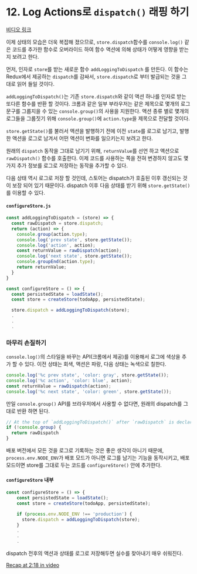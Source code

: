 # 12. Log Actions로 `dispatch()` 래핑 하기
[비디오 링크](https://egghead.io/lessons/javascript-redux-wrapping-dispatch-to-log-actions)

이제 상태의 모습은 더욱 복잡해 졌으므로, `store.dispatch`함수를 `console.log()` 같은 코드를 추가한 함수로 오버라이드 하여 함수 액션에 의해 상태가 어떻게 영향을 받는지 보려고 한다.

먼저, 인자로 `store`를 받는 새로운 함수 `addLoggingToDispatch` 를 만든다. 이 함수는 Redux에서 제공하는 `dispatch`를 감싸서, `store.dispatch`로 부터 발급되는 것을 그대로 읽어 들일 것이다.

`addLoggingToDispatch()`는 기존 `store.dispatch`와 같이 액션 하나를 인자로 받는 또다른 함수를 반환 할 것이다. 크롬과 같은 일부 부라우저는 같은 제목으로 몇개의 로그문구를 그룹지을 수 있는 `console.group()`의 사용을 지원한다. 액션 종류 별로 몇개의 로그들을 그룹짓기 위해 `console.group()`에 `action.type`을 제목으로 전달할 것이다.

`store.getState()`를 불러서 액션을 발행하기 전에 이전 `state`를 로그로 남기고, 발행한 액션을 로그로 남겨서 어떤 액션이 변화를 일으키는지 보려고 한다.

원래의 `dispatch` 동작을 그대로 남기기 위해, `returnValue`를 선언 하고 액션으로 `rawDispatch()` 함수를 호출한다. 이제 코드를 사용하는 쪽을 전혀 변경하지 않고도 몇가지 추가 정보를 로그로 저장하는 동작을 추가할 수 있다.

다음 상태 역시 로그로 저장 할 것인데, 스토어는 dispatch가 호출된 이후 갱신되는 것이 보장 되어 있기 때문이다. dispatch 이후 다음 상태를 받기 위해 `store.getState()`를 이용할 수 있다.

#### `configureStore.js`
```javascript
const addLoggingToDispatch = (store) => {
  const rawDispatch = store.dispatch;
  return (action) => {
    console.group(action.type);
    console.log('prev state', store.getState());
    console.log('action', action);
    const returnValue = rawDispatch(action);
    console.log('next state', store.getState());
    console.groupEnd(action.type);
    return returnValue;
  }
}

const configureStore = () => {
  const persistedState = loadState();
  const store = createStore(todoApp, persistedState);

  store.dispatch = addLoggingToDispatch(store);
  .
  .
  .
```


### 마무리 손질하기

`console.log()`의 스타일을 바꾸는 API(크롬에서 제공)를 이용해서 로그에 색상을 추가 할 수 있다. 이전 상태는 회색, 액션은 파랑, 다음 상태는 녹색으로 칠한다.

```javascript
console.log('%c prev state', 'color: gray', store.getState());
console.log('%c action', 'color: blue', action);
const returnValue = rawDispatch(action);
console.log('%c next state', 'color: green', store.getState());
```

만일 `console.group()` API를 브라우저에서 사용할 수 없다면, 원래의 dispatch를 그대로 반환 하면 된다.

```javascript
// At the top of `addLoggingToDispatch()` after `rawDispatch` is declared
if (!console.group) {
  return rawDispatch
}
```

배포 버전에서 모든 것을 로그로 기록하는 것은 좋은 생각이 아니기 때문에, `process.env.NODE_ENV`가 배포 모드가 아니면 로그를 남기는 기능을 동작시키고, 배포 모드이면 store를 그대로 두는 코드를 `configureStore()` 안에 추가한다. 

#### `configureStore` 내부
```javascript
const configureStore = () => {
    const persistedState = loadState();
    const store = createStore(todoApp, persistedState);

    if (process.env.NODE_ENV !== 'production') {
      store.dispatch = addLoggingToDispatch(store);
    }
    .
    .
    .
```

dispatch 전후의 액션과 상태를 로그로 저장해두면 실수를 찾아내기 매우 쉬워진다.

[Recap at 2:18 in video](https://egghead.io/lessons/javascript-redux-wrapping-dispatch-to-log-actions)
